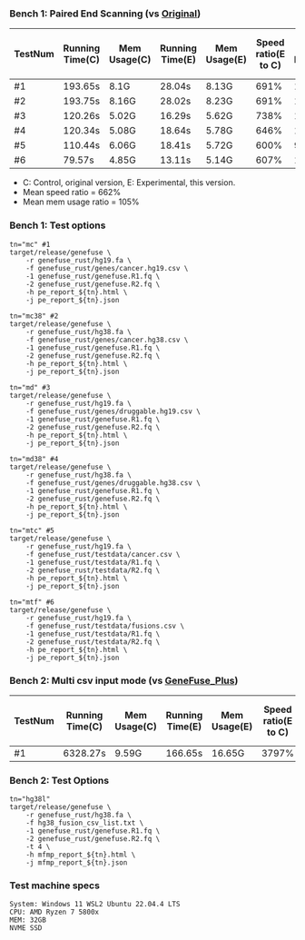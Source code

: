 ### Bench 1: Paired End Scanning (vs [Original](https://github.com/OpenGene/GeneFuse))
|TestNum|Running Time(C)|Mem Usage(C)|Running Time(E)|Mem Usage(E)|Speed ratio(E to C)|Mem Usage Ratio(E to C)|
|---|---|---|---|---|---|---|
|#1|193.65s|8.1G|28.04s|8.13G|691%|100%|
|#2|193.75s|8.16G|28.02s|8.23G|691%|101%|
|#3|120.26s|5.02G|16.29s|5.62G|738%|112%|
|#4|120.34s|5.08G|18.64s|5.78G|646%|114%|
|#5|110.44s|6.06G|18.41s|5.72G|600%|94%|
|#6|79.57s|4.85G|13.11s|5.14G|607%|106%|

* C: Control, original version, E: Experimental, this version.
* Mean speed ratio = 662%
* Mean mem usage ratio = 105%



### Bench 1: Test options
```
tn="mc" #1
target/release/genefuse \
    -r genefuse_rust/hg19.fa \
    -f genefuse_rust/genes/cancer.hg19.csv \
    -1 genefuse_rust/genefuse.R1.fq \
    -2 genefuse_rust/genefuse.R2.fq \
    -h pe_report_${tn}.html \
    -j pe_report_${tn}.json

tn="mc38" #2
target/release/genefuse \
    -r genefuse_rust/hg38.fa \
    -f genefuse_rust/genes/cancer.hg38.csv \
    -1 genefuse_rust/genefuse.R1.fq \
    -2 genefuse_rust/genefuse.R2.fq \
    -h pe_report_${tn}.html \
    -j pe_report_${tn}.json

tn="md" #3
target/release/genefuse \
    -r genefuse_rust/hg19.fa \
    -f genefuse_rust/genes/druggable.hg19.csv \
    -1 genefuse_rust/genefuse.R1.fq \
    -2 genefuse_rust/genefuse.R2.fq \
    -h pe_report_${tn}.html \
    -j pe_report_${tn}.json

tn="md38" #4
target/release/genefuse \
    -r genefuse_rust/hg38.fa \
    -f genefuse_rust/genes/druggable.hg38.csv \
    -1 genefuse_rust/genefuse.R1.fq \
    -2 genefuse_rust/genefuse.R2.fq \
    -h pe_report_${tn}.html \
    -j pe_report_${tn}.json

tn="mtc" #5
target/release/genefuse \
    -r genefuse_rust/hg19.fa \
    -f genefuse_rust/testdata/cancer.csv \
    -1 genefuse_rust/testdata/R1.fq \
    -2 genefuse_rust/testdata/R2.fq \
    -h pe_report_${tn}.html \
    -j pe_report_${tn}.json

tn="mtf" #6
target/release/genefuse \
    -r genefuse_rust/hg19.fa \
    -f genefuse_rust/testdata/fusions.csv \
    -1 genefuse_rust/testdata/R1.fq \
    -2 genefuse_rust/testdata/R2.fq \
    -h pe_report_${tn}.html \
    -j pe_report_${tn}.json
```



### Bench 2: Multi csv input mode (vs [GeneFuse_Plus](https://github.com/tsy19900929/GeneFuse_Plus))
|TestNum|Running Time(C)|Mem Usage(C)|Running Time(E)|Mem Usage(E)|Speed ratio(E to C)|Mem Usage Ratio(E to C)|
|---|---|---|---|---|---|---|
|#1|6328.27s|9.59G|166.65s|16.65G|3797%|174%|

### Bench 2: Test Options
```
tn="hg38l"
target/release/genefuse \
    -r genefuse_rust/hg38.fa \
    -f hg38_fusion_csv_list.txt \
    -1 genefuse_rust/genefuse.R1.fq \
    -2 genefuse_rust/genefuse.R2.fq \
    -t 4 \
    -h mfmp_report_${tn}.html \
    -j mfmp_report_${tn}.json
```

### Test machine specs
```
System: Windows 11 WSL2 Ubuntu 22.04.4 LTS
CPU: AMD Ryzen 7 5800x 
MEM: 32GB
NVME SSD
```